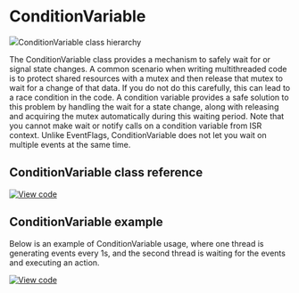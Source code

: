 # ConditionVariable

<span class="images">![](https://os.mbed.com/docs/v5.15/mbed-os-api-doxy/classrtos_1_1_condition_variable.png)<span>ConditionVariable class hierarchy</span></span>

The ConditionVariable class provides a mechanism to safely wait for or signal state changes. A common scenario when writing multithreaded code is to protect shared resources with a mutex and then release that mutex to wait for a change of that data. If you do not do this carefully, this can lead to a race condition in the code. A condition variable provides a safe solution to this problem by handling the wait for a state change, along with releasing and acquiring the mutex automatically during this waiting period. Note that you cannot make wait or notify calls on a condition variable from ISR context. Unlike EventFlags, ConditionVariable does not let you wait on multiple events at the same time.

## ConditionVariable class reference

[![View code](https://www.mbed.com/embed/?type=library)](https://os.mbed.com/docs/v5.15/mbed-os-api-doxy/classrtos_1_1_condition_variable.html)

## ConditionVariable example

Below is an example of ConditionVariable usage, where one thread is generating events every 1s, and the second thread is waiting for the events and executing an action.

[![View code](https://www.mbed.com/embed/?url=https://os.mbed.com/teams/mbed_example/code/ConditionVariable_Example_1/)](https://os.mbed.com/teams/mbed_example/code/ConditionVariable_Example_1/file/36d0e9449606/main.cpp)
